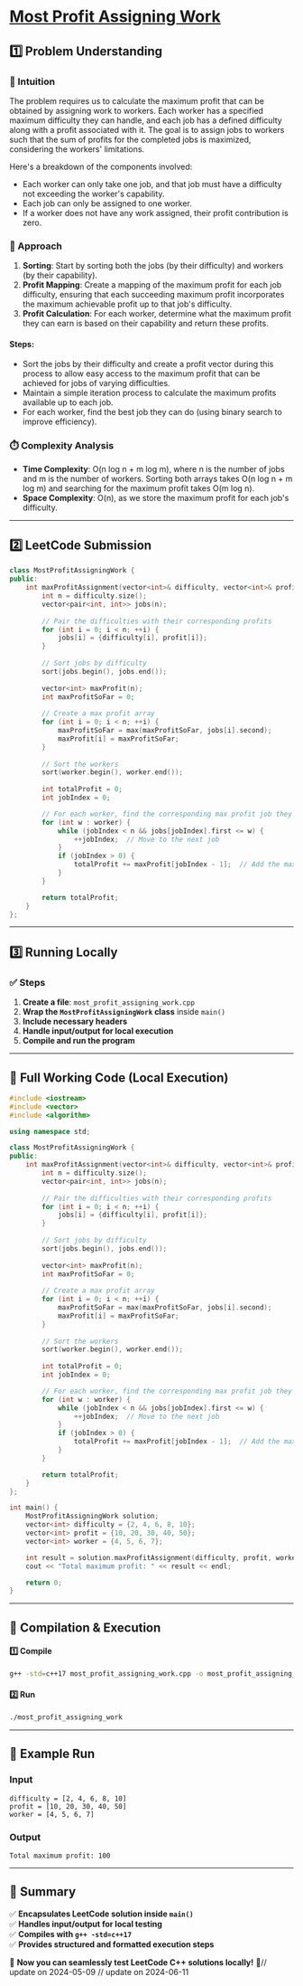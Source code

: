 # **[Most Profit Assigning Work](https://leetcode.com/problems/most-profit-assigning-work/description/)**  

## **1️⃣ Problem Understanding**  
### **📌 Intuition**  
The problem requires us to calculate the maximum profit that can be obtained by assigning work to workers. Each worker has a specified maximum difficulty they can handle, and each job has a defined difficulty along with a profit associated with it. The goal is to assign jobs to workers such that the sum of profits for the completed jobs is maximized, considering the workers' limitations.

Here's a breakdown of the components involved:
- Each worker can only take one job, and that job must have a difficulty not exceeding the worker's capability.
- Each job can only be assigned to one worker.
- If a worker does not have any work assigned, their profit contribution is zero.

### **🚀 Approach**  
1. **Sorting**: Start by sorting both the jobs (by their difficulty) and workers (by their capability).
2. **Profit Mapping**: Create a mapping of the maximum profit for each job difficulty, ensuring that each succeeding maximum profit incorporates the maximum achievable profit up to that job's difficulty.
3. **Profit Calculation**: For each worker, determine what the maximum profit they can earn is based on their capability and return these profits.

#### Steps:
- Sort the jobs by their difficulty and create a profit vector during this process to allow easy access to the maximum profit that can be achieved for jobs of varying difficulties.
- Maintain a simple iteration process to calculate the maximum profits available up to each job.
- For each worker, find the best job they can do (using binary search to improve efficiency).

### **⏱️ Complexity Analysis**  
- **Time Complexity**: O(n log n + m log m), where n is the number of jobs and m is the number of workers. Sorting both arrays takes O(n log n + m log m) and searching for the maximum profit takes O(m log n).
- **Space Complexity**: O(n), as we store the maximum profit for each job's difficulty.

---  

## **2️⃣ LeetCode Submission**  
```cpp
class MostProfitAssigningWork {
public:
    int maxProfitAssignment(vector<int>& difficulty, vector<int>& profit, vector<int>& worker) {
        int n = difficulty.size();
        vector<pair<int, int>> jobs(n);
        
        // Pair the difficulties with their corresponding profits
        for (int i = 0; i < n; ++i) {
            jobs[i] = {difficulty[i], profit[i]};
        }
        
        // Sort jobs by difficulty
        sort(jobs.begin(), jobs.end());
        
        vector<int> maxProfit(n);
        int maxProfitSoFar = 0;
        
        // Create a max profit array
        for (int i = 0; i < n; ++i) {
            maxProfitSoFar = max(maxProfitSoFar, jobs[i].second);
            maxProfit[i] = maxProfitSoFar;
        }
        
        // Sort the workers
        sort(worker.begin(), worker.end());
        
        int totalProfit = 0;
        int jobIndex = 0;

        // For each worker, find the corresponding max profit job they can handle
        for (int w : worker) {
            while (jobIndex < n && jobs[jobIndex].first <= w) {
                ++jobIndex;  // Move to the next job
            }
            if (jobIndex > 0) {
                totalProfit += maxProfit[jobIndex - 1];  // Add the maximum profit for this worker
            }
        }

        return totalProfit;
    }
};
```  

---  

## **3️⃣ Running Locally**  
### **✅ Steps**  
1. **Create a file**: `most_profit_assigning_work.cpp`  
2. **Wrap the `MostProfitAssigningWork` class** inside `main()`  
3. **Include necessary headers**  
4. **Handle input/output for local execution**  
5. **Compile and run the program**  

---  

## **📝 Full Working Code (Local Execution)**  
```cpp
#include <iostream>
#include <vector>
#include <algorithm>

using namespace std;

class MostProfitAssigningWork {
public:
    int maxProfitAssignment(vector<int>& difficulty, vector<int>& profit, vector<int>& worker) {
        int n = difficulty.size();
        vector<pair<int, int>> jobs(n);
        
        // Pair the difficulties with their corresponding profits
        for (int i = 0; i < n; ++i) {
            jobs[i] = {difficulty[i], profit[i]};
        }
        
        // Sort jobs by difficulty
        sort(jobs.begin(), jobs.end());
        
        vector<int> maxProfit(n);
        int maxProfitSoFar = 0;
        
        // Create a max profit array
        for (int i = 0; i < n; ++i) {
            maxProfitSoFar = max(maxProfitSoFar, jobs[i].second);
            maxProfit[i] = maxProfitSoFar;
        }
        
        // Sort the workers
        sort(worker.begin(), worker.end());
        
        int totalProfit = 0;
        int jobIndex = 0;

        // For each worker, find the corresponding max profit job they can handle
        for (int w : worker) {
            while (jobIndex < n && jobs[jobIndex].first <= w) {
                ++jobIndex;  // Move to the next job
            }
            if (jobIndex > 0) {
                totalProfit += maxProfit[jobIndex - 1];  // Add the maximum profit for this worker
            }
        }

        return totalProfit;
    }
};

int main() {
    MostProfitAssigningWork solution;
    vector<int> difficulty = {2, 4, 6, 8, 10};
    vector<int> profit = {10, 20, 30, 40, 50};
    vector<int> worker = {4, 5, 6, 7};

    int result = solution.maxProfitAssignment(difficulty, profit, worker);
    cout << "Total maximum profit: " << result << endl;

    return 0;
}
```  

---  

## **🔧 Compilation & Execution**  
#### **1️⃣ Compile**  
```bash
g++ -std=c++17 most_profit_assigning_work.cpp -o most_profit_assigning_work
```  

#### **2️⃣ Run**  
```bash
./most_profit_assigning_work
```  

---  

## **🎯 Example Run**  
### **Input**  
```
difficulty = [2, 4, 6, 8, 10]
profit = [10, 20, 30, 40, 50]
worker = [4, 5, 6, 7]
```  
### **Output**  
```
Total maximum profit: 100
```  

---  

## **📌 Summary**  
✅ **Encapsulates LeetCode solution inside `main()`**  
✅ **Handles input/output for local testing**  
✅ **Compiles with `g++ -std=c++17`**  
✅ **Provides structured and formatted execution steps**  

🚀 **Now you can seamlessly test LeetCode C++ solutions locally!** 🚀// update on 2024-05-09
// update on 2024-06-11
